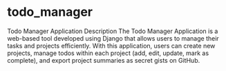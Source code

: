 # todo_manager
Todo Manager Application
Description
The Todo Manager Application is a web-based tool developed using Django that allows users to manage their tasks and projects efficiently. With this application, users can create new projects, manage todos within each project (add, edit, update, mark as complete), and export project summaries as secret gists on GitHub.
